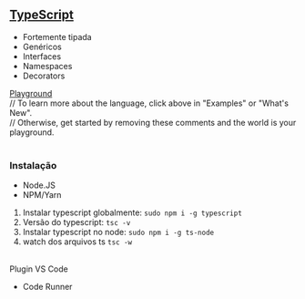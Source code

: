 ## [TypeScript](https://www.typescriptlang.org/)

- Fortemente tipada
- Genéricos
- Interfaces
- Namespaces
- Decorators

[Playground](https://www.typescriptlang.org/play)<br />
// To learn more about the language, click above in "Examples" or "What's New".<br />
// Otherwise, get started by removing these comments and the world is your playground.<br />
<br />

### Instalação
- Node.JS
- NPM/Yarn

1. Instalar typescript globalmente: `sudo npm i -g typescript`
2. Versão do typescript: `tsc -v`
3. Instalar typescript no node: `sudo npm i -g ts-node`
4. watch dos arquivos ts `tsc -w`
<br /><br />

Plugin VS Code
- Code Runner
